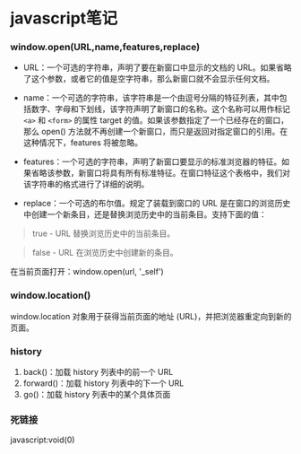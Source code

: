 javascript笔记
=============

### window.open(URL,name,features,replace)

* URL：一个可选的字符串，声明了要在新窗口中显示的文档的 URL。如果省略了这个参数，或者它的值是空字符串，那么新窗口就不会显示任何文档。

* name：一个可选的字符串，该字符串是一个由逗号分隔的特征列表，其中包括数字、字母和下划线，该字符声明了新窗口的名称。这个名称可以用作标记 `<a>` 和 `<form>` 的属性 target 的值。如果该参数指定了一个已经存在的窗口，那么 open() 方法就不再创建一个新窗口，而只是返回对指定窗口的引用。在这种情况下，features 将被忽略。

* features：一个可选的字符串，声明了新窗口要显示的标准浏览器的特征。如果省略该参数，新窗口将具有所有标准特征。在窗口特征这个表格中，我们对该字符串的格式进行了详细的说明。

* replace：一个可选的布尔值。规定了装载到窗口的 URL 是在窗口的浏览历史中创建一个新条目，还是替换浏览历史中的当前条目。支持下面的值：

>true - URL 替换浏览历史中的当前条目。

>false - URL 在浏览历史中创建新的条目。

在当前页面打开：window.open(url, '_self')

### window.location()

window.location 对象用于获得当前页面的地址 (URL)，并把浏览器重定向到新的页面。

### history

1. back()：加载 history 列表中的前一个 URL
2. forward()：加载 history 列表中的下一个 URL
3. go()：加载 history 列表中的某个具体页面

### 死链接

javascript:void(0) 
